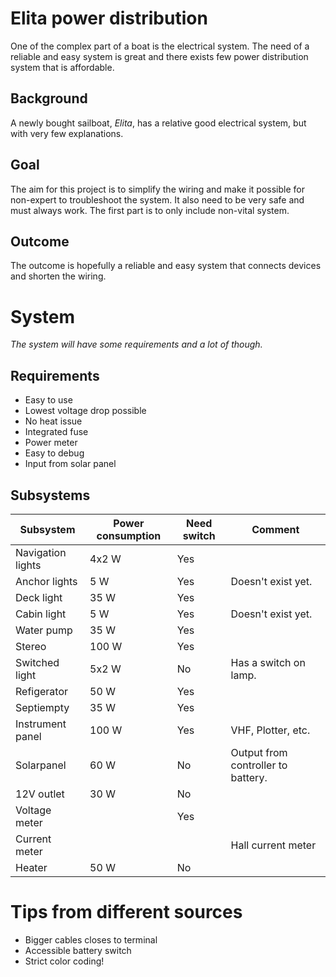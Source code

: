 # Elita power distribution
One of the complex part of a boat is the electrical system. The need of a reliable and easy system is great and there exists few power distribution system that is affordable. 

## Background
A newly bought sailboat, *Elita*, has a relative good electrical system, but with very few explanations. 

## Goal
The aim for this project is to simplify the wiring and make it possible for non-expert to troubleshoot the system. It also need to be very safe and must always work. The first part is to only include non-vital system. 

## Outcome 
The outcome is hopefully a reliable and easy system that connects devices and shorten the wiring. 

# System 
*The system will have some requirements and a lot of though.*

## Requirements
- Easy to use
- Lowest voltage drop possible
- No heat issue
- Integrated fuse
- Power meter 
- Easy to debug 
- Input from solar panel

## Subsystems

| Subsystem                | Power consumption     | Need switch           | Comment                          |
| --------------------- | --------------------- | --------------------- | ----------------------------------- | 
| Navigation lights     | 4x2 W                 | Yes                   |                                     |
| Anchor lights         | 5 W                   | Yes                   | Doesn't exist yet.                  |
| Deck light            | 35 W                  | Yes                   |                                     |
| Cabin light           | 5 W                   | Yes                   | Doesn't exist yet.                  |
| Water pump            | 35 W                  | Yes                   |                                     |
| Stereo                | 100 W                 | Yes                   |                                     |
| Switched light        | 5x2 W                 | No                    | Has a switch on lamp.               |
| Refigerator           | 50 W                  | Yes                   |                                     |
| Septiempty            | 35 W                  | Yes                   |                                     |
| Instrument panel      | 100 W                 | Yes                   | VHF, Plotter, etc.                  |
| Solarpanel            | 60 W                  | No                    | Output from controller to battery.  |
| 12V outlet            | 30 W                  | No                    |                                     |
| Voltage meter         |                       | Yes                   |                                     |
| Current meter         |                       |                       | Hall current meter                  |
| Heater                | 50 W                  | No                    |                                     |



# Tips from different sources
- Bigger cables closes to terminal
- Accessible battery switch
- Strict color coding!  

